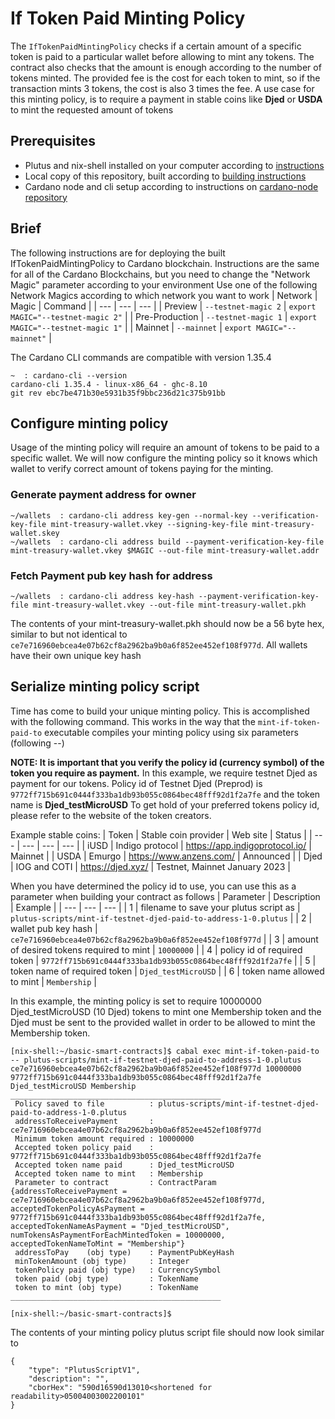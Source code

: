 # If Token Paid Minting Policy
The `IfTokenPaidMintingPolicy` checks if a certain amount of a specific token is paid to a particular wallet before allowing to mint any tokens. 
The contract also checks that the amount is enough according to the number of tokens minted. The provided fee is the cost for each token to mint, so if the transaction mints 3 tokens, the cost is also 3 times the fee.
A use case for this minting policy, is to require a payment in stable coins like **Djed** or **USDA** to mint the requested amount of tokens

## Prerequisites
- Plutus and nix-shell installed on your computer according to [instructions](installing-plutus.md)
- Local copy of this repository, built according to [building instructions](building-the-basic-smart-contracts-repo.md)
- Cardano node and cli setup according to instructions on [cardano-node repository](https://github.com/input-output-hk/cardano-node)

## Brief
The following instructions are for deploying the built IfTokenPaidMintingPolicy to Cardano blockchain.
Instructions are the same for all of the Cardano Blockchains, but you need to change the
"Network Magic" parameter according to your environment
Use one of the following Network Magics according to which network you want to work
| Network | Magic | Command |
| --- | --- | --- |
| Preview | `--testnet-magic 2` | `export MAGIC="--testnet-magic 2"` |
| Pre-Production | `--testnet-magic 1` | `export MAGIC="--testnet-magic 1"` |
| Mainnet | `--mainnet` | `export MAGIC="--mainnet"` |

The Cardano CLI commands are compatible with version 1.35.4
```
~  : cardano-cli --version
cardano-cli 1.35.4 - linux-x86_64 - ghc-8.10
git rev ebc7be471b30e5931b35f9bbc236d21c375b91bb
```

## Configure minting policy
Usage of the minting policy will require an amount of tokens to be paid to a specific wallet. We will now configure the minting policy so it knows which wallet to verify correct amount of tokens paying for the minting. 

### Generate payment address for owner
```
~/wallets  : cardano-cli address key-gen --normal-key --verification-key-file mint-treasury-wallet.vkey --signing-key-file mint-treasury-wallet.skey
~/wallets  : cardano-cli address build --payment-verification-key-file mint-treasury-wallet.vkey $MAGIC --out-file mint-treasury-wallet.addr
```

### Fetch Payment pub key hash for address
```
~/wallets  : cardano-cli address key-hash --payment-verification-key-file mint-treasury-wallet.vkey --out-file mint-treasury-wallet.pkh
```

The contents of your mint-treasury-wallet.pkh should now be a 56 byte hex, similar to but not identical to `ce7e716960ebcea4e07b62cf8a2962ba9b0a6f852ee452ef108f977d`. 
All wallets have their own unique key hash

## Serialize minting policy script
Time has come to build your unique minting policy. This is accomplished with the following command.
This works in the way that the `mint-if-token-paid-to` executable compiles your minting policy using six parameters (following --)

**NOTE: It is important that you verify the policy id (currency symbol) of the token you require as payment.** In this example, we require testnet Djed as payment for our tokens.
Policy id of Testnet Djed (Preprod) is `9772ff715b691c0444f333ba1db93b055c0864bec48fff92d1f2a7fe` and the token name is **Djed_testMicroUSD**
To get hold of your preferred tokens policy id, please refer to the website of the token creators.

Example stable coins:
| Token | Stable coin provider | Web site | Status |
| --- | --- | --- | --- |
| iUSD | Indigo protocol | https://app.indigoprotocol.io/ | Mainnet |
| USDA | Emurgo | https://www.anzens.com/ | Announced |
| Djed | IOG and COTI | https://djed.xyz/ | Testnet, Mainnet January 2023 |

When you have determined the policy id to use, you can use this as a parameter when building your contract as follows
| Parameter | Description | Example |
| --- | --- | --- |
| 1 | filename to save your plutus script as | `plutus-scripts/mint-if-testnet-djed-paid-to-address-1-0.plutus` |
| 2 | wallet pub key hash | `ce7e716960ebcea4e07b62cf8a2962ba9b0a6f852ee452ef108f977d` | 
| 3 | amount of desired tokens required to mint | `10000000` |
| 4 | policy id of required token | `9772ff715b691c0444f333ba1db93b055c0864bec48fff92d1f2a7fe` |
| 5 | token name of required token | `Djed_testMicroUSD` |
| 6 | token name allowed to mint | `Membership` |

In this example, the minting policy is set to require 10000000 Djed_testMicroUSD (10 Djed) tokens to mint one Membership token and the Djed must be sent to the provided wallet in order to be allowed to mint the Membership token.

```
[nix-shell:~/basic-smart-contracts]$ cabal exec mint-if-token-paid-to -- plutus-scripts/mint-if-testnet-djed-paid-to-address-1-0.plutus ce7e716960ebcea4e07b62cf8a2962ba9b0a6f852ee452ef108f977d 10000000 9772ff715b691c0444f333ba1db93b055c0864bec48fff92d1f2a7fe Djed_testMicroUSD Membership
_______________________________________________
 Policy saved to file          : plutus-scripts/mint-if-testnet-djed-paid-to-address-1-0.plutus
 addressToReceivePayment       : ce7e716960ebcea4e07b62cf8a2962ba9b0a6f852ee452ef108f977d
 Minimum token amount required : 10000000
 Accepted token policy paid    : 9772ff715b691c0444f333ba1db93b055c0864bec48fff92d1f2a7fe
 Accepted token name paid      : Djed_testMicroUSD
 Accepted token name to mint   : Membership
 Parameter to contract         : ContractParam {addressToReceivePayment = ce7e716960ebcea4e07b62cf8a2962ba9b0a6f852ee452ef108f977d, acceptedTokenPolicyAsPayment = 9772ff715b691c0444f333ba1db93b055c0864bec48fff92d1f2a7fe, acceptedTokenNameAsPayment = "Djed_testMicroUSD", numTokensAsPaymentForEachMintedToken = 10000000, acceptedTokenNameToMint = "Membership"}
 addressToPay    (obj type)    : PaymentPubKeyHash
 minTokenAmount (obj type)     : Integer
 tokenPolicy paid (obj type)   : CurrencySymbol
 token paid (obj type)         : TokenName
 token to mint (obj type)      : TokenName
_______________________________________________

[nix-shell:~/basic-smart-contracts]$ 

```
The contents of your minting policy plutus script file should now look similar to
```
{
    "type": "PlutusScriptV1",
    "description": "",
    "cborHex": "590d16590d13010<shortened for readability>05004003002200101"
}
```

